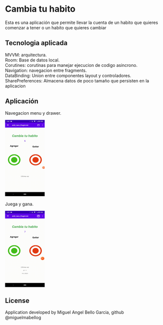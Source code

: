 # Cambia tu habito

Esta es una aplicación que permite llevar la cuenta de un habito que quieres comenzar a tener o un habito que quieres cambiar

## Tecnologia aplicada

MVVM: arquitectura. <br />
Room: Base de datos local. <br />
Corutines: corutinas para manejar ejecucion de codigo asincrono.<br />
Navigation: navegacion entre fragments. <br />
DataBinding: Union entre componentes layout y controladores. <br />
SharePreferences: Almacena datos de poco tamaño que persisten en la aplicacion <br />

## Aplicación

Navegacion menu y drawer.

<img src="video1.gif" width="130" height="250"/>

Juega y gana.

<img src="video2.gif" width="130" height="250"/>



## License

Application developed by Miguel Angel Bello Garcia, github @miguelmabellog
